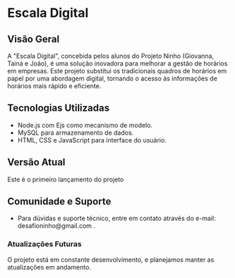 # Escala Digital

## Visão Geral

A "Escala Digital", concebida pelos alunos do Projeto Ninho (Giovanna, Tainá e João), é uma solução inovadora para melhorar a gestão de horários em empresas. Este projeto substitui os tradicionais quadros de horários em papel por uma abordagem digital, tornando o acesso às informações de horários mais rápido e eficiente.

## Tecnologias Utilizadas

<ul>
    <li>Node.js com Ejs como mecanismo de modelo.</li>
    <li>MySQL para armazenamento de dados.</li>
    <li>HTML, CSS e JavaScript para interface do usuário.</li>
</ul>

## Versão Atual

Este é o primeiro lançamento do projeto

## Comunidade e Suporte

<ul>
    <li>Para dúvidas e suporte técnico, entre em contato através do e-mail: desafioninho@gmail.com .</li>
</ul>

### Atualizações Futuras

O projeto está em constante desenvolvimento, e planejamos manter as atualizações em andamento.